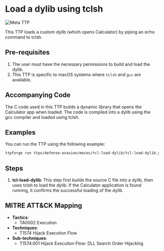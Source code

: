 # Load a dylib using tclsh

![Meta TTP](https://img.shields.io/badge/Meta_TTP-blue)

This TTP loads a custom dylib (which opens Calculator) by piping an echo
command to tclsh.

## Pre-requisites

1. The user must have the necessary permissions to build and load the dylib.
1. This TTP is specific to macOS systems where `tclsh` and `gcc` are available.

## Accompanying Code

The C code used in this TTP builds a dynamic library that opens the
Calculator app when loaded. The code is compiled into a dylib using the gcc
compiler and loaded using tclsh.

## Examples

You can run the TTP using the following example:

```bash
ttpforge run ttps/defense-evasion/macos/tcl-load-dylib/tcl-load-dylib.yaml
```

## Steps

1. **tcl-load-dylib**: This step first builds the source C file into a dylib,
   then uses tclsh to load the dylib. If the Calculator application is found
   running, it confirms the successful loading of the dylib.

## MITRE ATT&CK Mapping

- **Tactics**:
  - TA0002 Execution
- **Techniques**:
  - T1574 Hijack Execution Flow
- **Sub-techniques**:
  - T1574.001 Hijack Execution Flow: DLL Search Order Hijacking
